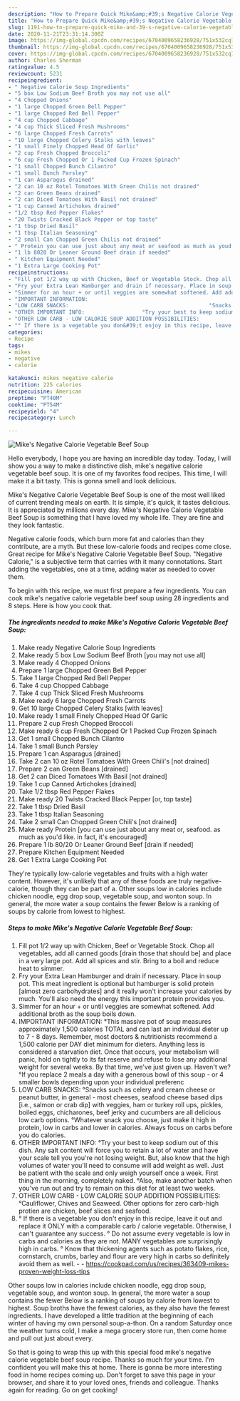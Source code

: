 ```yaml
---
description: "How to Prepare Quick Mike&amp;#39;s Negative Calorie Vegetable Beef Soup"
title: "How to Prepare Quick Mike&amp;#39;s Negative Calorie Vegetable Beef Soup"
slug: 1191-how-to-prepare-quick-mike-and-39-s-negative-calorie-vegetable-beef-soup
date: 2020-11-21T23:31:14.300Z
image: https://img-global.cpcdn.com/recipes/6704009658236928/751x532cq70/mikes-negative-calorie-vegetable-beef-soup-recipe-main-photo.jpg
thumbnail: https://img-global.cpcdn.com/recipes/6704009658236928/751x532cq70/mikes-negative-calorie-vegetable-beef-soup-recipe-main-photo.jpg
cover: https://img-global.cpcdn.com/recipes/6704009658236928/751x532cq70/mikes-negative-calorie-vegetable-beef-soup-recipe-main-photo.jpg
author: Charles Sherman
ratingvalue: 4.5
reviewcount: 5231
recipeingredient:
- " Negative Calorie Soup Ingredients"
- "5 box Low Sodium Beef Broth you may not use all"
- "4 Chopped Onions"
- "1 large Chopped Green Bell Pepper"
- "1 large Chopped Red Bell Pepper"
- "4 cup Chopped Cabbage"
- "4 cup Thick Sliced Fresh Mushrooms"
- "6 large Chopped Fresh Carrots"
- "10 large Chopped Celery Stalks with leaves"
- "1 small Finely Chopped Head Of Garlic"
- "2 cup Fresh Chopped Broccoli"
- "6 cup Fresh Chopped Or 1 Packed Cup Frozen Spinach"
- "1 small Chopped Bunch Cilantro"
- "1 small Bunch Parsley"
- "1 can Asparagus drained"
- "2 can 10 oz Rotel Tomatoes With Green Chilis not drained"
- "2 can Green Beans drained"
- "2 can Diced Tomatoes With Basil not drained"
- "1 cup Canned Artichokes drained"
- "1/2 tbsp Red Pepper Flakes"
- "20 Twists Cracked Black Pepper or top taste"
- "1 tbsp Dried Basil"
- "1 tbsp Italian Seasoning"
- "2 small Can Chopped Green Chilis not drained"
- " Protein you can use just about any meat or seafood as much as youd like in fact its encouraged"
- "1 lb 8020 Or Leaner Ground Beef drain if needed"
- " Kitchen Equipment Needed"
- "1 Extra Large Cooking Pot"
recipeinstructions:
- "Fill pot 1/2 way up with Chicken, Beef or Vegetable Stock. Chop all vegetables, add all canned goods [drain those that should be] and place in a very large pot. Add all spices and stir. Bring to a boil and reduce heat to simmer."
- "Fry your Extra Lean Hamburger and drain if necessary. Place in soup pot. This meat ingredient is optional but hamburger is solid protein [almost zero carbohydrates] and it really won&#39;t increase your calories by much. You&#39;ll also need the energy this important protein provides you."
- "Simmer for an hour + or until veggies are somewhat softened. Add additional broth as the soup boils down."
- "IMPORTANT INFORMATION:                                                                                                                   °This massive pot of soup measures approximately 1,500 calories TOTAL and can last an individual dieter up to 7 - 8 days. Remember, most doctors &amp; nutritionists recommend a 1,500 calorie per DAY diet minimum for dieters. Anything less is considered a starvation diet. Once that occurs, your metabolism will panic, hold on tightly to its fat reserve and refuse to lose any additional weight for several weeks. By that time, we&#39;ve just given up. Haven&#39;t we?                                                                                                                                                                                                                                                                                           °If you replace 2 meals a day with a generous bowl of this soup - or 4 smaller bowls depending upon your individual preferenc"
- "LOW CARB SNACKS:                                            °Snacks such as celery and cream cheese or peanut butter, in general - most cheeses, seafood cheese based dips [i.e., salmon or crab dip] with veggies, ham or turkey roll ups, pickles, boiled eggs, chicharones, beef jerky and cucumbers are all delicious low carb options.                                                                           °Whatever snack you choose, just make it high in protein, low in carbs and lower in calories. Always focus on carbs before you do calories."
- "OTHER IMPORTANT INFO:                  °Try your best to keep sodium out of this dish. Any salt content will force you to retain a lot of water and have your scale tell you you&#39;re not losing weight. But, also know that the high volumes of water you&#39;ll need to consume will add weight as well. Just be patient with the scale and only weigh yourself once a week. First thing in the morning, completely naked.                                                                                                                                                                               °Also, make another batch when you&#39;ve run out and try to remain on this diet for at least two weeks."
- "OTHER LOW CARB - LOW CALORIE SOUP ADDITION POSSIBILITIES:                                                                                            °Cauliflower, Chives and Seaweed. Other options for zero carb-high protien are chicken, beef slices and seafood."
- "° If there is a vegetable you don&#39;t enjoy in this recipe, leave it out and replace it ONLY with a comparable carb / calorie vegetable. Otherwise, I can&#39;t guarantee any success. ° Do not assume every vegetable is low in carbs and calories as they are not. MANY vegetables are surprisingly high in carbs. ° Know that thickening agents such as potato flakes, rice, cornstarch, crumbs, barley and flour are very high in carbs so definitely avoid them as well.  https://cookpad.com/us/recipes/363409-mikes-proven-weight-loss-tips"
categories:
- Recipe
tags:
- mikes
- negative
- calorie

katakunci: mikes negative calorie 
nutrition: 225 calories
recipecuisine: American
preptime: "PT40M"
cooktime: "PT54M"
recipeyield: "4"
recipecategory: Lunch

---
```



![Mike&#39;s Negative Calorie Vegetable Beef Soup](https://img-global.cpcdn.com/recipes/6704009658236928/751x532cq70/mikes-negative-calorie-vegetable-beef-soup-recipe-main-photo.jpg)

Hello everybody, I hope you are having an incredible day today. Today, I will show you a way to make a distinctive dish, mike&#39;s negative calorie vegetable beef soup. It is one of my favorites food recipes. This time, I will make it a bit tasty. This is gonna smell and look delicious.

Mike&#39;s Negative Calorie Vegetable Beef Soup is one of the most well liked of current trending meals on earth. It is simple, it's quick, it tastes delicious. It is appreciated by millions every day. Mike&#39;s Negative Calorie Vegetable Beef Soup is something that I have loved my whole life. They are fine and they look fantastic.

Negative calorie foods, which burn more fat and calories than they contribute, are a myth. But these low-calorie foods and recipes come close. Great recipe for Mike&#39;s Negative Calorie Vegetable Beef Soup. &#34;Negative Calorie,&#34; is a subjective term that carries with it many connotations. Start adding the vegetables, one at a time, adding water as needed to cover them.


To begin with this recipe, we must first prepare a few ingredients. You can cook mike&#39;s negative calorie vegetable beef soup using 28 ingredients and 8 steps. Here is how you cook that.

<!--inarticleads1-->

##### The ingredients needed to make Mike&#39;s Negative Calorie Vegetable Beef Soup:

1. Make ready  Negative Calorie Soup Ingredients
1. Make ready 5 box Low Sodium Beef Broth [you may not use all]
1. Make ready 4 Chopped Onions
1. Prepare 1 large Chopped Green Bell Pepper
1. Take 1 large Chopped Red Bell Pepper
1. Take 4 cup Chopped Cabbage
1. Take 4 cup Thick Sliced Fresh Mushrooms
1. Make ready 6 large Chopped Fresh Carrots
1. Get 10 large Chopped Celery Stalks [with leaves]
1. Make ready 1 small Finely Chopped Head Of Garlic
1. Prepare 2 cup Fresh Chopped Broccoli
1. Make ready 6 cup Fresh Chopped Or 1 Packed Cup Frozen Spinach
1. Get 1 small Chopped Bunch Cilantro
1. Take 1 small Bunch Parsley
1. Prepare 1 can Asparagus [drained]
1. Take 2 can 10 oz Rotel Tomatoes With Green Chili&#39;s [not drained]
1. Prepare 2 can Green Beans [drained]
1. Get 2 can Diced Tomatoes With Basil [not drained]
1. Take 1 cup Canned Artichokes [drained]
1. Take 1/2 tbsp Red Pepper Flakes
1. Make ready 20 Twists Cracked Black Pepper [or, top taste]
1. Take 1 tbsp Dried Basil
1. Take 1 tbsp Italian Seasoning
1. Take 2 small Can Chopped Green Chili&#39;s [not drained]
1. Make ready  Protein [you can use just about any meat or, seafood. as much as you&#39;d like. in fact, it&#39;s encouraged]
1. Prepare 1 lb 80/20 Or Leaner Ground Beef [drain if needed]
1. Prepare  Kitchen Equipment Needed
1. Get 1 Extra Large Cooking Pot


They&#39;re typically low-calorie vegetables and fruits with a high water content. However, it&#39;s unlikely that any of these foods are truly negative-calorie, though they can be part of a. Other soups low in calories include chicken noodle, egg drop soup, vegetable soup, and wonton soup. In general, the more water a soup contains the fewer Below is a ranking of soups by calorie from lowest to highest. 

<!--inarticleads2-->

##### Steps to make Mike&#39;s Negative Calorie Vegetable Beef Soup:

1. Fill pot 1/2 way up with Chicken, Beef or Vegetable Stock. Chop all vegetables, add all canned goods [drain those that should be] and place in a very large pot. Add all spices and stir. Bring to a boil and reduce heat to simmer.
1. Fry your Extra Lean Hamburger and drain if necessary. Place in soup pot. This meat ingredient is optional but hamburger is solid protein [almost zero carbohydrates] and it really won&#39;t increase your calories by much. You&#39;ll also need the energy this important protein provides you.
1. Simmer for an hour + or until veggies are somewhat softened. Add additional broth as the soup boils down.
1. IMPORTANT INFORMATION:                                                                                                                   °This massive pot of soup measures approximately 1,500 calories TOTAL and can last an individual dieter up to 7 - 8 days. Remember, most doctors &amp; nutritionists recommend a 1,500 calorie per DAY diet minimum for dieters. Anything less is considered a starvation diet. Once that occurs, your metabolism will panic, hold on tightly to its fat reserve and refuse to lose any additional weight for several weeks. By that time, we&#39;ve just given up. Haven&#39;t we?                                                                                                                                                                                                                                                                                           °If you replace 2 meals a day with a generous bowl of this soup - or 4 smaller bowls depending upon your individual preferenc
1. LOW CARB SNACKS:                                            °Snacks such as celery and cream cheese or peanut butter, in general - most cheeses, seafood cheese based dips [i.e., salmon or crab dip] with veggies, ham or turkey roll ups, pickles, boiled eggs, chicharones, beef jerky and cucumbers are all delicious low carb options.                                                                           °Whatever snack you choose, just make it high in protein, low in carbs and lower in calories. Always focus on carbs before you do calories.
1. OTHER IMPORTANT INFO:                  °Try your best to keep sodium out of this dish. Any salt content will force you to retain a lot of water and have your scale tell you you&#39;re not losing weight. But, also know that the high volumes of water you&#39;ll need to consume will add weight as well. Just be patient with the scale and only weigh yourself once a week. First thing in the morning, completely naked.                                                                                                                                                                               °Also, make another batch when you&#39;ve run out and try to remain on this diet for at least two weeks.
1. OTHER LOW CARB - LOW CALORIE SOUP ADDITION POSSIBILITIES:                                                                                            °Cauliflower, Chives and Seaweed. Other options for zero carb-high protien are chicken, beef slices and seafood.
1. ° If there is a vegetable you don&#39;t enjoy in this recipe, leave it out and replace it ONLY with a comparable carb / calorie vegetable. Otherwise, I can&#39;t guarantee any success. ° Do not assume every vegetable is low in carbs and calories as they are not. MANY vegetables are surprisingly high in carbs. ° Know that thickening agents such as potato flakes, rice, cornstarch, crumbs, barley and flour are very high in carbs so definitely avoid them as well. -  - https://cookpad.com/us/recipes/363409-mikes-proven-weight-loss-tips


Other soups low in calories include chicken noodle, egg drop soup, vegetable soup, and wonton soup. In general, the more water a soup contains the fewer Below is a ranking of soups by calorie from lowest to highest. Soup broths have the fewest calories, as they also have the fewest ingredients. I have developed a little tradition at the beginning of each winter of having my own personal soup-a-thon. On a random Saturday once the weather turns cold, I make a mega grocery store run, then come home and pull out just about every. 

So that is going to wrap this up with this special food mike&#39;s negative calorie vegetable beef soup recipe. Thanks so much for your time. I'm confident you will make this at home. There is gonna be more interesting food in home recipes coming up. Don't forget to save this page in your browser, and share it to your loved ones, friends and colleague. Thanks again for reading. Go on get cooking!
